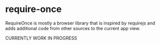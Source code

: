 # require-once
RequireOnce is mostly a browser library that is inspired by requirejs and adds additional code from other sources to the current app view.

CURRENTLY WORK IN PROGRESS
